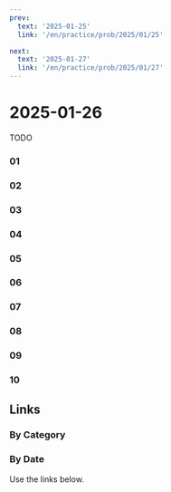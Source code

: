 ```yaml
---
prev:
  text: '2025-01-25'
  link: '/en/practice/prob/2025/01/25'

next:
  text: '2025-01-27'
  link: '/en/practice/prob/2025/01/27'
---
```


# 2025-01-26

TODO

### 01

### 02

### 03

### 04

### 05

### 06

### 07

### 08

### 09

### 10

## Links

[<Badge type="tip" text="Check Solution"/>](/en/learning/prob/2025/01/26)

### By Category

[<Badge type="tip" text="<--"/>](/en/practice/prob/2025/01/22)
[<Badge type="tip" text="Calendar"/>](/en/practice/calendar/2025/01)
[<Badge type="info" text="-->"/>](/en/practice/prob/2025/01/26#links)

### By Date

Use the links below.